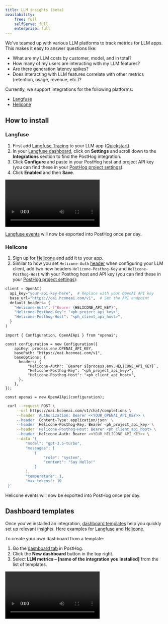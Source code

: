 ```yaml
---
title: LLM insights (beta)
availability:
    free: full
    selfServe: full
    enterprise: full
---
```


We've teamed up with various LLM platforms to track metrics for LLM apps. This makes it easy to answer questions like:

- What are my LLM costs by customer, model, and in total?
- How many of my users are interacting with my LLM features?
- Are there generation latency spikes?
- Does interacting with LLM features correlate with other metrics (retention, usage, revenue, etc.)?

Currently, we support integrations for the following platforms:

- [Langfuse](https://langfuse.com)
- [Helicone](https://www.helicone.ai/)

## How to install

### Langfuse

1. First add [Langfuse Tracing](https://langfuse.com/docs/tracing) to your LLM app ([Quickstart](https://langfuse.com/docs/get-started)).
2. In your [Langfuse dashboard](https://cloud.langfuse.com/), click on **Settings** and scroll down to the **Integrations** section to find the PostHog integration.
3. Click **Configure** and paste in your PostHog host and project API key (you can find these in your [PostHog project settings](https://us.posthog.com/settings/project)).
4. Click **Enabled** and then **Save**.

![How to set up the Langfuse PostHog integration](https://res.cloudinary.com/dmukukwp6/video/upload/v1713785335/posthog.com/contents/languse.mp4)

[Langfuse events](https://langfuse.com/docs/analytics/posthog#events) will now be exported into PostHog once per day.

### Helicone

1. Sign up for [Helicone](https://www.helicone.ai/) and add it to your app.
2. Similar to how you set `Helicone-Auth` [header](https://docs.helicone.ai/getting-started/integration-method/openai-proxy#openai-v1) when configuring your LLM client, add two new headers `Helicone-Posthog-Key` and `Helicone-Posthog-Host` with your Posthog host and API key (you can find these in your [PostHog project settings](https://us.posthog.com/settings/project)):

<MultiLanguage>

```python
client = OpenAI(
  api_key="your-api-key-here",  # Replace with your OpenAI API key
  base_url="https://oai.hconeai.com/v1",  # Set the API endpoint
  default_headers= { 
    "Helicone-Auth": f"Bearer {HELICONE_API_KEY}",
    "Helicone-Posthog-Key": "<ph_project_api_key>",
    "Helicone-Posthog-Host": "<ph_client_api_host>",
  }
)
```

```node
import { Configuration, OpenAIApi } from "openai";

const configuration = new Configuration({
    apiKey: process.env.OPENAI_API_KEY,
    basePath: "https://oai.hconeai.com/v1",
    baseOptions: {
      headers: {
          "Helicone-Auth": `Bearer ${process.env.HELICONE_API_KEY}`,
          "Helicone-Posthog-Key": "<ph_project_api_key>",
          "Helicone-Posthog-Host": "<ph_client_api_host>",
      },
    },
});

const openai = new OpenAIApi(configuration);
```

```bash
 curl --request POST \
     --url https://oai.hconeai.com/v1/chat/completions \
     --header 'Authorization: Bearer <<YOUR_OPENAI_API_KEY>> \
     --header 'Content-Type: application/json' \
     --header 'Helicone-Posthog-Key: Bearer <ph_project_api_key> \
     --header 'Helicone-Posthog-Host: Bearer <ph_client_api_host> \
     --header 'Helicone-Auth: Bearer <<YOUR_HELICONE_API_KEY>> \
     --data '{
         "model": "gpt-3.5-turbo",
         "messages": [
             {
                 "role": "system",
                 "content": "Say Hello!"
             }
         ],
         "temperature": 1,
         "max_tokens": 10
 }'
```

</MultiLanguage>

Helicone events will now be exported into PostHog once per day.

## Dashboard templates

Once you've installed an integration, [dashboard templates](/docs/product-analytics/dashboards) help you quickly set up relevant insights. Here examples for [Langfuse](https://eu.posthog.com/shared/HPOaK5zNVkP062nQJQJoooXe61l15w) and [Helicone](https://us.posthog.com/shared/NueyVUHeGCGnrQaM-eRO09HzHFwcCw).

To create your own dashboard from a template:

1. Go the [dashboard tab](https://us.posthog.com/dashboard) in PostHog.
2. Click the **New dashboard** button in the top right.
3. Select **LLM metrics – [name of the integration you installed]** from the list of templates.

![How to create an LLM analytics dashboard using the template](https://res.cloudinary.com/dmukukwp6/video/upload/v1713967763/posthog.com/contents/docs/langfuse-dash.mp4)
